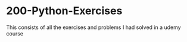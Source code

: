 # 200-Python-Exercises
This consists of all the exercises and problems I had solved in a udemy course
